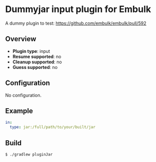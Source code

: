 # Dummyjar input plugin for Embulk

A dummy plugin to test: https://github.com/embulk/embulk/pull/592

## Overview

* **Plugin type**: input
* **Resume supported**: no
* **Cleanup supported**: no
* **Guess supported**: no

## Configuration

No configuration.

## Example

```yaml
in:
  type: jar:/full/path/to/your/built/jar
```


## Build

```
$ ./gradlew pluginJar
```
